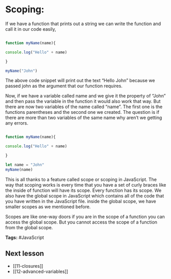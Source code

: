 # Scoping:
If we have a function that prints out a string we can write the function and call it in our code easily,

```jsx

function myName(name){

console.log("Hello" + name)

}

myName("John")

```

The above code snippet will print out the text “Hello John” because we passed john as the argument that our function requires.

Now, if we have a variable called name and we give it the property of “John” and then pass the variable in the function it would also work that way. But there are now two variables of the name called “name”. The first one is the functions parentheses and the second one we created. The question is if there are more than two variables of the same name why aren’t we getting any errors.

```jsx

function myName(name){

console.log("Hello" + name)

}

let name = "John"
myName(name)

```

This is all thanks to a feature called scope or scoping in JavaScript. The way that scoping works is every time that you have a set of curly braces like the inside of function will have its scope. Every function has its scope. We also have the global scope in JavaScript which contains all of the code that you have written in the JavaScript file. inside the global scope, we have smaller scopes as we mentioned before.

Scopes are like one-way doors if you are in the scope of a function you can access the global scope. But you cannot access the scope of a function from the global scope.

**Tags:** #JavaScript 

## Next lesson
- [[11-closures]]
- [[12-advanced-variables]]